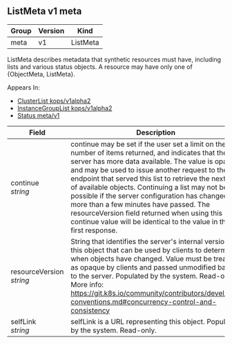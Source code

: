 ## ListMeta v1 meta

Group        | Version     | Kind
------------ | ---------- | -----------
meta | v1 | ListMeta



ListMeta describes metadata that synthetic resources must have, including lists and various status objects. A resource may have only one of {ObjectMeta, ListMeta}.

<aside class="notice">
Appears In:

<ul> 
<li><a href="#clusterlist-v1alpha2-kops">ClusterList kops/v1alpha2</a></li>
<li><a href="#instancegrouplist-v1alpha2-kops">InstanceGroupList kops/v1alpha2</a></li>
<li><a href="#status-v1-meta">Status meta/v1</a></li>
</ul></aside>

Field        | Description
------------ | -----------
continue <br /> *string*    | continue may be set if the user set a limit on the number of items returned, and indicates that the server has more data available. The value is opaque and may be used to issue another request to the endpoint that served this list to retrieve the next set of available objects. Continuing a list may not be possible if the server configuration has changed or more than a few minutes have passed. The resourceVersion field returned when using this continue value will be identical to the value in the first response.
resourceVersion <br /> *string*    | String that identifies the server's internal version of this object that can be used by clients to determine when objects have changed. Value must be treated as opaque by clients and passed unmodified back to the server. Populated by the system. Read-only. More info: https://git.k8s.io/community/contributors/devel/api-conventions.md#concurrency-control-and-consistency
selfLink <br /> *string*    | selfLink is a URL representing this object. Populated by the system. Read-only.


